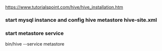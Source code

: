https://www.tutorialspoint.com/hive/hive_installation.htm

### start mysql instance and config hive metastore hive-site.xml

### start metastore service
bin/hive --service metastore
